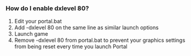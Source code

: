 <!--dx80-->
### How do I enable dxlevel 80?
1. Edit your portal.bat
2. Add -dxlevel 80 on the same line as similar launch options
3. Launch game
4. Remove -dxlevel 80 from portal.bat to prevent your graphics settings from being reset every time you launch Portal